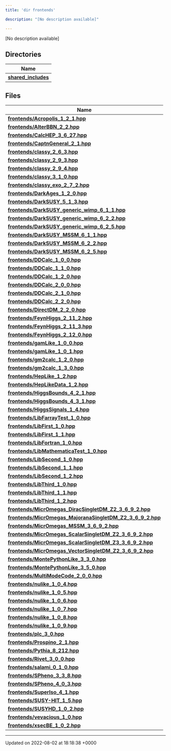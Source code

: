 ```yaml
---
title: 'dir frontends'

description: "[No description available]"

---
```







[No description available]

## Directories

| Name           |
| -------------- |
| **[shared_includes](/documentation/code/main/files/dir_09cf401ed261eb7e096fb5d354becffe/#dir-shared-includes)**  |

## Files

| Name           |
| -------------- |
| **[frontends/Acropolis_1_2_1.hpp](/documentation/code/main/files/acropolis__1__2__1_8hpp/#file-acropolis-1-2-1.hpp)**  |
| **[frontends/AlterBBN_2_2.hpp](/documentation/code/main/files/alterbbn__2__2_8hpp/#file-alterbbn-2-2.hpp)**  |
| **[frontends/CalcHEP_3_6_27.hpp](/documentation/code/main/files/calchep__3__6__27_8hpp/#file-calchep-3-6-27.hpp)**  |
| **[frontends/CaptnGeneral_2_1.hpp](/documentation/code/main/files/captngeneral__2__1_8hpp/#file-captngeneral-2-1.hpp)**  |
| **[frontends/classy_2_6_3.hpp](/documentation/code/main/files/classy__2__6__3_8hpp/#file-classy-2-6-3.hpp)**  |
| **[frontends/classy_2_9_3.hpp](/documentation/code/main/files/classy__2__9__3_8hpp/#file-classy-2-9-3.hpp)**  |
| **[frontends/classy_2_9_4.hpp](/documentation/code/main/files/classy__2__9__4_8hpp/#file-classy-2-9-4.hpp)**  |
| **[frontends/classy_3_1_0.hpp](/documentation/code/main/files/classy__3__1__0_8hpp/#file-classy-3-1-0.hpp)**  |
| **[frontends/classy_exo_2_7_2.hpp](/documentation/code/main/files/classy__exo__2__7__2_8hpp/#file-classy-exo-2-7-2.hpp)**  |
| **[frontends/DarkAges_1_2_0.hpp](/documentation/code/main/files/darkages__1__2__0_8hpp/#file-darkages-1-2-0.hpp)**  |
| **[frontends/DarkSUSY_5_1_3.hpp](/documentation/code/main/files/darksusy__5__1__3_8hpp/#file-darksusy-5-1-3.hpp)**  |
| **[frontends/DarkSUSY_generic_wimp_6_1_1.hpp](/documentation/code/main/files/darksusy__generic__wimp__6__1__1_8hpp/#file-darksusy-generic-wimp-6-1-1.hpp)**  |
| **[frontends/DarkSUSY_generic_wimp_6_2_2.hpp](/documentation/code/main/files/darksusy__generic__wimp__6__2__2_8hpp/#file-darksusy-generic-wimp-6-2-2.hpp)**  |
| **[frontends/DarkSUSY_generic_wimp_6_2_5.hpp](/documentation/code/main/files/darksusy__generic__wimp__6__2__5_8hpp/#file-darksusy-generic-wimp-6-2-5.hpp)**  |
| **[frontends/DarkSUSY_MSSM_6_1_1.hpp](/documentation/code/main/files/darksusy__mssm__6__1__1_8hpp/#file-darksusy-mssm-6-1-1.hpp)**  |
| **[frontends/DarkSUSY_MSSM_6_2_2.hpp](/documentation/code/main/files/darksusy__mssm__6__2__2_8hpp/#file-darksusy-mssm-6-2-2.hpp)**  |
| **[frontends/DarkSUSY_MSSM_6_2_5.hpp](/documentation/code/main/files/darksusy__mssm__6__2__5_8hpp/#file-darksusy-mssm-6-2-5.hpp)**  |
| **[frontends/DDCalc_1_0_0.hpp](/documentation/code/main/files/ddcalc__1__0__0_8hpp/#file-ddcalc-1-0-0.hpp)**  |
| **[frontends/DDCalc_1_1_0.hpp](/documentation/code/main/files/ddcalc__1__1__0_8hpp/#file-ddcalc-1-1-0.hpp)**  |
| **[frontends/DDCalc_1_2_0.hpp](/documentation/code/main/files/ddcalc__1__2__0_8hpp/#file-ddcalc-1-2-0.hpp)**  |
| **[frontends/DDCalc_2_0_0.hpp](/documentation/code/main/files/ddcalc__2__0__0_8hpp/#file-ddcalc-2-0-0.hpp)**  |
| **[frontends/DDCalc_2_1_0.hpp](/documentation/code/main/files/ddcalc__2__1__0_8hpp/#file-ddcalc-2-1-0.hpp)**  |
| **[frontends/DDCalc_2_2_0.hpp](/documentation/code/main/files/ddcalc__2__2__0_8hpp/#file-ddcalc-2-2-0.hpp)**  |
| **[frontends/DirectDM_2_2_0.hpp](/documentation/code/main/files/directdm__2__2__0_8hpp/#file-directdm-2-2-0.hpp)**  |
| **[frontends/FeynHiggs_2_11_2.hpp](/documentation/code/main/files/feynhiggs__2__11__2_8hpp/#file-feynhiggs-2-11-2.hpp)**  |
| **[frontends/FeynHiggs_2_11_3.hpp](/documentation/code/main/files/feynhiggs__2__11__3_8hpp/#file-feynhiggs-2-11-3.hpp)**  |
| **[frontends/FeynHiggs_2_12_0.hpp](/documentation/code/main/files/feynhiggs__2__12__0_8hpp/#file-feynhiggs-2-12-0.hpp)**  |
| **[frontends/gamLike_1_0_0.hpp](/documentation/code/main/files/gamlike__1__0__0_8hpp/#file-gamlike-1-0-0.hpp)**  |
| **[frontends/gamLike_1_0_1.hpp](/documentation/code/main/files/gamlike__1__0__1_8hpp/#file-gamlike-1-0-1.hpp)**  |
| **[frontends/gm2calc_1_2_0.hpp](/documentation/code/main/files/gm2calc__1__2__0_8hpp/#file-gm2calc-1-2-0.hpp)**  |
| **[frontends/gm2calc_1_3_0.hpp](/documentation/code/main/files/gm2calc__1__3__0_8hpp/#file-gm2calc-1-3-0.hpp)**  |
| **[frontends/HepLike_1_2.hpp](/documentation/code/main/files/heplike__1__2_8hpp/#file-heplike-1-2.hpp)**  |
| **[frontends/HepLikeData_1_2.hpp](/documentation/code/main/files/heplikedata__1__2_8hpp/#file-heplikedata-1-2.hpp)**  |
| **[frontends/HiggsBounds_4_2_1.hpp](/documentation/code/main/files/higgsbounds__4__2__1_8hpp/#file-higgsbounds-4-2-1.hpp)**  |
| **[frontends/HiggsBounds_4_3_1.hpp](/documentation/code/main/files/higgsbounds__4__3__1_8hpp/#file-higgsbounds-4-3-1.hpp)**  |
| **[frontends/HiggsSignals_1_4.hpp](/documentation/code/main/files/higgssignals__1__4_8hpp/#file-higgssignals-1-4.hpp)**  |
| **[frontends/LibFarrayTest_1_0.hpp](/documentation/code/main/files/libfarraytest__1__0_8hpp/#file-libfarraytest-1-0.hpp)**  |
| **[frontends/LibFirst_1_0.hpp](/documentation/code/main/files/libfirst__1__0_8hpp/#file-libfirst-1-0.hpp)**  |
| **[frontends/LibFirst_1_1.hpp](/documentation/code/main/files/libfirst__1__1_8hpp/#file-libfirst-1-1.hpp)**  |
| **[frontends/LibFortran_1_0.hpp](/documentation/code/main/files/libfortran__1__0_8hpp/#file-libfortran-1-0.hpp)**  |
| **[frontends/LibMathematicaTest_1_0.hpp](/documentation/code/main/files/libmathematicatest__1__0_8hpp/#file-libmathematicatest-1-0.hpp)**  |
| **[frontends/LibSecond_1_0.hpp](/documentation/code/main/files/libsecond__1__0_8hpp/#file-libsecond-1-0.hpp)**  |
| **[frontends/LibSecond_1_1.hpp](/documentation/code/main/files/libsecond__1__1_8hpp/#file-libsecond-1-1.hpp)**  |
| **[frontends/LibSecond_1_2.hpp](/documentation/code/main/files/libsecond__1__2_8hpp/#file-libsecond-1-2.hpp)**  |
| **[frontends/LibThird_1_0.hpp](/documentation/code/main/files/libthird__1__0_8hpp/#file-libthird-1-0.hpp)**  |
| **[frontends/LibThird_1_1.hpp](/documentation/code/main/files/libthird__1__1_8hpp/#file-libthird-1-1.hpp)**  |
| **[frontends/LibThird_1_2.hpp](/documentation/code/main/files/libthird__1__2_8hpp/#file-libthird-1-2.hpp)**  |
| **[frontends/MicrOmegas_DiracSingletDM_Z2_3_6_9_2.hpp](/documentation/code/main/files/micromegas__diracsingletdm__z2__3__6__9__2_8hpp/#file-micromegas-diracsingletdm-z2-3-6-9-2.hpp)**  |
| **[frontends/MicrOmegas_MajoranaSingletDM_Z2_3_6_9_2.hpp](/documentation/code/main/files/micromegas__majoranasingletdm__z2__3__6__9__2_8hpp/#file-micromegas-majoranasingletdm-z2-3-6-9-2.hpp)**  |
| **[frontends/MicrOmegas_MSSM_3_6_9_2.hpp](/documentation/code/main/files/micromegas__mssm__3__6__9__2_8hpp/#file-micromegas-mssm-3-6-9-2.hpp)**  |
| **[frontends/MicrOmegas_ScalarSingletDM_Z2_3_6_9_2.hpp](/documentation/code/main/files/micromegas__scalarsingletdm__z2__3__6__9__2_8hpp/#file-micromegas-scalarsingletdm-z2-3-6-9-2.hpp)**  |
| **[frontends/MicrOmegas_ScalarSingletDM_Z3_3_6_9_2.hpp](/documentation/code/main/files/micromegas__scalarsingletdm__z3__3__6__9__2_8hpp/#file-micromegas-scalarsingletdm-z3-3-6-9-2.hpp)**  |
| **[frontends/MicrOmegas_VectorSingletDM_Z2_3_6_9_2.hpp](/documentation/code/main/files/micromegas__vectorsingletdm__z2__3__6__9__2_8hpp/#file-micromegas-vectorsingletdm-z2-3-6-9-2.hpp)**  |
| **[frontends/MontePythonLike_3_3_0.hpp](/documentation/code/main/files/montepythonlike__3__3__0_8hpp/#file-montepythonlike-3-3-0.hpp)**  |
| **[frontends/MontePythonLike_3_5_0.hpp](/documentation/code/main/files/montepythonlike__3__5__0_8hpp/#file-montepythonlike-3-5-0.hpp)**  |
| **[frontends/MultiModeCode_2_0_0.hpp](/documentation/code/main/files/multimodecode__2__0__0_8hpp/#file-multimodecode-2-0-0.hpp)**  |
| **[frontends/nulike_1_0_4.hpp](/documentation/code/main/files/nulike__1__0__4_8hpp/#file-nulike-1-0-4.hpp)**  |
| **[frontends/nulike_1_0_5.hpp](/documentation/code/main/files/nulike__1__0__5_8hpp/#file-nulike-1-0-5.hpp)**  |
| **[frontends/nulike_1_0_6.hpp](/documentation/code/main/files/nulike__1__0__6_8hpp/#file-nulike-1-0-6.hpp)**  |
| **[frontends/nulike_1_0_7.hpp](/documentation/code/main/files/nulike__1__0__7_8hpp/#file-nulike-1-0-7.hpp)**  |
| **[frontends/nulike_1_0_8.hpp](/documentation/code/main/files/nulike__1__0__8_8hpp/#file-nulike-1-0-8.hpp)**  |
| **[frontends/nulike_1_0_9.hpp](/documentation/code/main/files/nulike__1__0__9_8hpp/#file-nulike-1-0-9.hpp)**  |
| **[frontends/plc_3_0.hpp](/documentation/code/main/files/plc__3__0_8hpp/#file-plc-3-0.hpp)**  |
| **[frontends/Prospino_2_1.hpp](/documentation/code/main/files/prospino__2__1_8hpp/#file-prospino-2-1.hpp)**  |
| **[frontends/Pythia_8_212.hpp](/documentation/code/main/files/pythia__8__212_8hpp/#file-pythia-8-212.hpp)**  |
| **[frontends/Rivet_3_0_0.hpp](/documentation/code/main/files/rivet__3__0__0_8hpp/#file-rivet-3-0-0.hpp)**  |
| **[frontends/salami_0_1_0.hpp](/documentation/code/main/files/salami__0__1__0_8hpp/#file-salami-0-1-0.hpp)**  |
| **[frontends/SPheno_3_3_8.hpp](/documentation/code/main/files/spheno__3__3__8_8hpp/#file-spheno-3-3-8.hpp)**  |
| **[frontends/SPheno_4_0_3.hpp](/documentation/code/main/files/spheno__4__0__3_8hpp/#file-spheno-4-0-3.hpp)**  |
| **[frontends/SuperIso_4_1.hpp](/documentation/code/main/files/superiso__4__1_8hpp/#file-superiso-4-1.hpp)**  |
| **[frontends/SUSY-HIT_1_5.hpp](/documentation/code/main/files/susy-hit__1__5_8hpp/#file-susy-hit-1-5.hpp)**  |
| **[frontends/SUSYHD_1_0_2.hpp](/documentation/code/main/files/susyhd__1__0__2_8hpp/#file-susyhd-1-0-2.hpp)**  |
| **[frontends/vevacious_1_0.hpp](/documentation/code/main/files/vevacious__1__0_8hpp/#file-vevacious-1-0.hpp)**  |
| **[frontends/xsecBE_1_0_2.hpp](/documentation/code/main/files/xsecbe__1__0__2_8hpp/#file-xsecbe-1-0-2.hpp)**  |






-------------------------------

Updated on 2022-08-02 at 18:18:38 +0000
